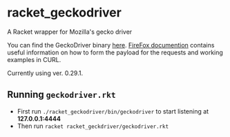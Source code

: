 # racket_geckodriver
A Racket wrapper for Mozilla's gecko driver

You can find the GeckoDriver binary [here](https://github.com/mozilla/geckodriver/releases). [FireFox documention](https://firefox-source-docs.mozilla.org/testing/geckodriver/Usage.html) contains useful information on how to form the payload for the requests and working examples in CURL.

Currently using ver. 0.29.1.


## Running `geckodriver.rkt`
- First run `./racket_geckodriver/bin/geckodriver` to start listening at __127.0.0.1:4444__
- Then run `racket racket_geckdriver/geckodriver.rkt`
